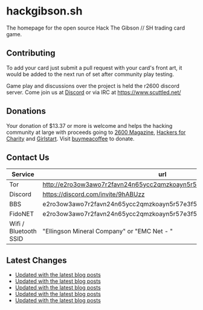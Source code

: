 # hackgibson.sh
The homepage for the open source Hack The Gibson // SH trading card game.


## Contributing

To add your card just submit a pull request with your card's front art, it would be added to the next run of set after community play testing.

Game play and discussions over the project is held the r2600 discord server. Come join us at [Discord](https://discord.com/invite/9hABUzz) or via IRC at https://www.scuttled.net/


## Donations

Your donation of $13.37 or more is welcome and helps the hacking community at large with proceeds going to [2600 Magazine](https://2600.com/), [Hackers for Charity](https://hackersforcharity.org) and [Girlstart](https://girlstart.org).  Visit [buymeacoffee](https://www.buymeacoffee.com/hackgibson.sh) to donate.


## Contact Us

Service | url
-|-
Tor | http://e2ro3ow3awo7r2favn24n65ycc2qmzkoayn5r57e3f56nvjwdcgg32ad.onion
Discord | https://discord.com/invite/9hABUzz
BBS | e2ro3ow3awo7r2favn24n65ycc2qmzkoayn5r57e3f56nvjwdcgg32ad.onion:23
FidoNET | e2ro3ow3awo7r2favn24n65ycc2qmzkoayn5r57e3f56nvjwdcgg32ad.onion:24554
Wifi / Bluetooth SSID | "Ellingson Mineral Company" or "EMC Net - <fidonet address>"

## Latest Changes
<!-- BLOG-POST-LIST:START -->
- [Updated with the latest blog posts](https://github.com/DFW2600/hackgibson.sh/commit/358abfc0d43d4af82ff232c95fc6a192f19b36d7)
- [Updated with the latest blog posts](https://github.com/DFW2600/hackgibson.sh/commit/a2098298f433bb1ba32c9eb01004002f3ebf0f45)
- [Updated with the latest blog posts](https://github.com/DFW2600/hackgibson.sh/commit/16f5cc6913c79863d87b101cb4d6d7f8b44cdeff)
- [Updated with the latest blog posts](https://github.com/DFW2600/hackgibson.sh/commit/abe95c124af086b1b9847a906703a746f609df3e)
- [Updated with the latest blog posts](https://github.com/DFW2600/hackgibson.sh/commit/db8ce31242431daba5080cee52e7d51f1106fa20)
<!-- BLOG-POST-LIST:END -->
